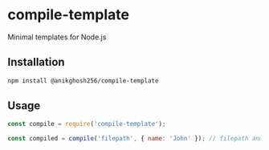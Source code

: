 # compile-template
Minimal templates for Node.js

## Installation

```bash
npm install @anikghosh256/compile-template
```

## Usage

```js
const compile = require('compile-template');

const compiled = compile('filepath', { name: 'John' }); // filepath and variables
```


